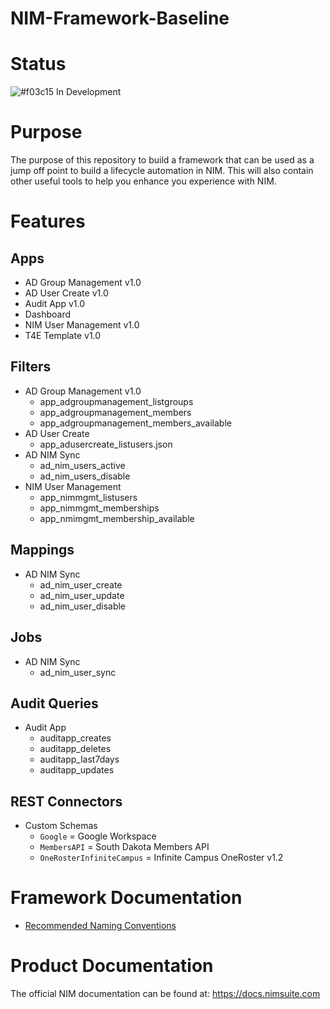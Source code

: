 # NIM-Framework-Baseline

# Status 
![#f03c15](https://placehold.co/15x15/f03c15/f03c15.png) In Development

# Purpose
The purpose of this repository to build a framework that can be used as a jump off point to build a lifecycle automation in NIM. This will also contain other useful tools to help you enhance you experience with NIM.

# Features 

## Apps
- AD Group Management v1.0
- AD User Create v1.0
- Audit App v1.0
- Dashboard
- NIM User Management v1.0
- T4E Template v1.0

## Filters
- AD Group Management v1.0
    - app_adgroupmanagement_listgroups
	- app_adgroupmanagement_members
	- app_adgroupmanagement_members_available
- AD User Create
    - app_adusercreate_listusers.json
- AD NIM Sync
    - ad_nim_users_active
    - ad_nim_users_disable
- NIM User Management
   - app_nimmgmt_listusers
   - app_nimmgmt_memberships
   - app_nmimgmt_membership_available

## Mappings
- AD NIM Sync
    - ad_nim_user_create
    - ad_nim_user_update
    - ad_nim_user_disable

## Jobs
- AD NIM Sync
    - ad_nim_user_sync

## Audit Queries
- Audit App
    - auditapp_creates
    - auditapp_deletes
    - auditapp_last7days
    - auditapp_updates
    
    
## REST Connectors
- Custom Schemas
    - ```Google``` = Google Workspace
    - ```MembersAPI``` = South Dakota Members API
    - ```OneRosterInfiniteCampus``` = Infinite Campus OneRoster v1.2


# Framework Documentation
- [Recommended Naming Conventions](Tools4ever/docs/NamingConventions.MD)

# Product Documentation
The official NIM documentation can be found at: https://docs.nimsuite.com
